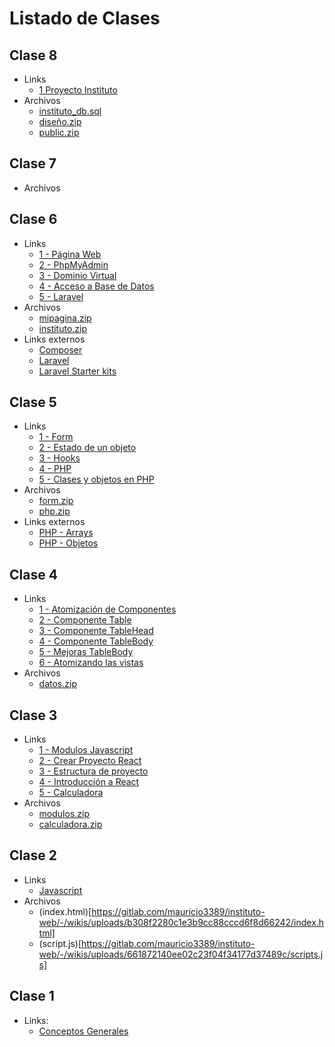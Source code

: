 # Listado de Clases

## Clase 8
- Links
  - [1 Proyecto Instituto](https://gitlab.com/mauricio3389/instituto-web/-/wikis/Proyecto-Instituto)
- Archivos
  - [instituto_db.sql](uploads/e9d750d69f27edfb76fe1ba0d74c7282/instituto_db.sql)
  - [diseño.zip](uploads/2bebbd28ae898ae7887885b69d6b8205/diseño.zip)
  - [public.zip](uploads/e8ae064b8050cde235fe5ba8d9449c22/public.zip)

## Clase 7

- Archivos

## Clase 6

- Links
  - [1 - Página Web](https://gitlab.com/mauricio3389/instituto-web/-/wikis/Clase-6-(1---P%C3%A1gina-Web))
  - [2 - PhpMyAdmin](https://gitlab.com/mauricio3389/instituto-web/-/wikis/Clase-6-(2---PhpMyAdmin))
  - [3 - Dominio Virtual](https://gitlab.com/mauricio3389/instituto-web/-/wikis/Clase-6-(3---Dominio-Virtual))
  - [4 - Acceso a Base de Datos](https://gitlab.com/mauricio3389/instituto-web/-/wikis/Clase-6-(4-Acceso-a-Base-de-Datos))
  - [5 - Laravel](https://gitlab.com/mauricio3389/instituto-web/-/wikis/Clase-6-(5-Laravel))
- Archivos
  - [mipagina.zip](uploads/461d52d5f9b14d92d77db9b9deb48f6e/mipagina.zip)
  - [instituto.zip](uploads/bd33e8df516518be0e53bea221a59207/instituto.zip)
- Links externos
  - [Composer](https://getcomposer.org/download/)
  - [Laravel](https://laravel.com/)
  - [Laravel Starter kits](https://laravel.com/docs/11.x/starter-kits)

## Clase 5
- Links
  - [1 - Form](https://gitlab.com/mauricio3389/instituto-web/-/wikis/Clase-5-(-1-Form))
  - [2 - Estado de un objeto](https://gitlab.com/mauricio3389/instituto-web/-/wikis/Clase-5-(2-Estado-de-un-objeto))
  - [3 - Hooks](https://gitlab.com/mauricio3389/instituto-web/-/wikis/Clase-5-(3-Hooks))
  - [4 - PHP](https://gitlab.com/mauricio3389/instituto-web/-/wikis/Clase-5-(4-PHP))
  - [5 - Clases y objetos en PHP](https://gitlab.com/mauricio3389/instituto-web/-/wikis/Clase-5-(5-Clases-y-objetos-en-PHP))
- Archivos
  - [form.zip](uploads/c46813b5b6cb40724fc6af26e4e9883a/form.zip)
  - [php.zip](uploads/2068ebabda99dad1678e00790fe9b243/php.zip)
- Links externos
  - [PHP - Arrays](https://www.php.net/manual/es/language.types.array.php)
  - [PHP - Objetos](https://www.php.net/manual/es/language.types.object.php)

## Clase 4
- Links
  - [1 - Atomización de Componentes](https://gitlab.com/mauricio3389/instituto-web/-/wikis/Clase-4-(1-Atomizaci%C3%B3n-de-Componentes))
  - [2 - Componente Table](https://gitlab.com/mauricio3389/instituto-web/-/wikis/Clase-4-(2-Componente-Table))
  - [3 - Componente TableHead](https://gitlab.com/mauricio3389/instituto-web/-/wikis/Clase-4-(3-Componente-TableHead))
  - [4 - Componente TableBody](https://gitlab.com/mauricio3389/instituto-web/-/wikis/Clase-4-(4-Componente-TableBody))
  - [5 - Mejoras TableBody](https://gitlab.com/mauricio3389/instituto-web/-/wikis/Clase-4-(5-Mejoras-TableBody))
  - [6 - Atomizando las vistas](https://gitlab.com/mauricio3389/instituto-web/-/wikis/Clase-4-(6-Atomizando-las-vistas))
- Archivos
  - [datos.zip](https://gitlab.com/mauricio3389/instituto-web/-/wikis/uploads/40e5264abf451a8640d676b5dfc1a5fa/datos.zip)

## Clase 3
- Links
  - [1 - Modulos Javascript](https://gitlab.com/mauricio3389/instituto-web/-/wikis/Clase-3-(1-Modulos-Javascript))
  - [2 - Crear Proyecto React](https://gitlab.com/mauricio3389/instituto-web/-/wikis/Clase-3-(2---Crear-Proyecto-React))
  - [3 - Estructura de proyecto](https://gitlab.com/mauricio3389/instituto-web/-/wikis/Clase-3-(3---Estructura-de-proyecto))
  - [4 - Introducción a React](https://gitlab.com/mauricio3389/instituto-web/-/wikis/Clase-3-(4---Introducci%C3%B3n-a-React))
  - [5 - Calculadora](https://gitlab.com/mauricio3389/instituto-web/-/wikis/Clase-3-(5-Calculadora))
- Archivos
  - [modulos.zip](uploads/7c563fe426a0d6659b176996e796da05/modulos.zip)
  - [calculadora.zip](https://gitlab.com/mauricio3389/instituto-web/-/wikis/uploads/6bca2eb3256fcbe809dc1599fd1e76af/calculadora.zip)

## Clase 2
- Links 
  - [Javascript](https://gitlab.com/mauricio3389/instituto-web/-/wikis/Clase-2-(Javascript))
- Archivos
  - (index.html)[https://gitlab.com/mauricio3389/instituto-web/-/wikis/uploads/b308f2280c1e3b9cc88cccd6f8d66242/index.html]
  - (script.js)[https://gitlab.com/mauricio3389/instituto-web/-/wikis/uploads/661872140ee02c23f04f34177d37489c/scripts.js]

## Clase 1 
- Links: 
  - [Conceptos Generales](https://gitlab.com/mauricio3389/instituto-web/-/wikis/Clase-1)